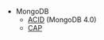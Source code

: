   * MongoDB
    * [ACID](https://www.mongodb.com/transactions) (MongoDB 4.0)
    * [CAP](https://stackoverflow.com/questions/11292215/where-does-mongodb-stand-in-the-cap-theorem)